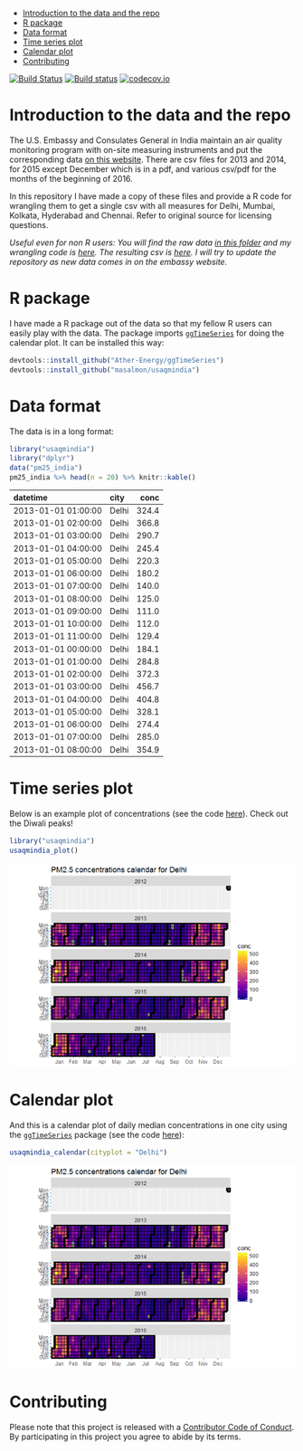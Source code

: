 -   [Introduction to the data and the repo](#introduction-to-the-data-and-the-repo)
-   [R package](#r-package)
-   [Data format](#data-format)
-   [Time series plot](#time-series-plot)
-   [Calendar plot](#calendar-plot)
-   [Contributing](#contributing)

[![Build Status](https://travis-ci.org/masalmon/usaqmindia.svg?branch=master)](https://travis-ci.org/masalmon/usaqmindia) [![Build status](https://ci.appveyor.com/api/projects/status/lujc2gn88smyvhrq?svg=true)](https://ci.appveyor.com/project/masalmon/usaqmindia) [![codecov.io](https://codecov.io/github/masalmon/usaqmindia/coverage.svg?branch=master)](https://codecov.io/github/masalmon/usaqmindia?branch=master)

Introduction to the data and the repo
=====================================

The U.S. Embassy and Consulates General in India maintain an air quality monitoring program with on-site measuring instruments and put the corresponding data [on this website](http://newdelhi.usembassy.gov/airqualitydata.html). There are csv files for 2013 and 2014, for 2015 except December which is in a pdf, and various csv/pdf for the months of the beginning of 2016.

In this repository I have made a copy of these files and provide a R code for wrangling them to get a single csv with all measures for Delhi, Mumbai, Kolkata, Hyderabad and Chennai. Refer to original source for licensing questions.

*Useful even for non R users: You will find the raw data [in this folder](inst/extdata) and my wrangling code is [here](inst/pm25_consulate.R). The resulting csv is [here](inst/pm25USA.csv). I will try to update the repository as new data comes in on the embassy website.*

R package
=========

I have made a R package out of the data so that my fellow R users can easily play with the data. The package imports [`ggTimeSeries`](https://github.com/Ather-Energy/ggTimeSeries) for doing the calendar plot. It can be installed this way:

``` r
devtools::install_github("Ather-Energy/ggTimeSeries")
devtools::install_github("masalmon/usaqmindia")
```

Data format
===========

The data is in a long format:

``` r
library("usaqmindia")
library("dplyr")
data("pm25_india")
pm25_india %>% head(n = 20) %>% knitr::kable()
```

| datetime            | city  |   conc|
|:--------------------|:------|------:|
| 2013-01-01 01:00:00 | Delhi |  324.4|
| 2013-01-01 02:00:00 | Delhi |  366.8|
| 2013-01-01 03:00:00 | Delhi |  290.7|
| 2013-01-01 04:00:00 | Delhi |  245.4|
| 2013-01-01 05:00:00 | Delhi |  220.3|
| 2013-01-01 06:00:00 | Delhi |  180.2|
| 2013-01-01 07:00:00 | Delhi |  140.0|
| 2013-01-01 08:00:00 | Delhi |  125.0|
| 2013-01-01 09:00:00 | Delhi |  111.0|
| 2013-01-01 10:00:00 | Delhi |  112.0|
| 2013-01-01 11:00:00 | Delhi |  129.4|
| 2013-01-01 00:00:00 | Delhi |  184.1|
| 2013-01-01 01:00:00 | Delhi |  284.8|
| 2013-01-01 02:00:00 | Delhi |  372.3|
| 2013-01-01 03:00:00 | Delhi |  456.7|
| 2013-01-01 04:00:00 | Delhi |  404.8|
| 2013-01-01 05:00:00 | Delhi |  328.1|
| 2013-01-01 06:00:00 | Delhi |  274.4|
| 2013-01-01 07:00:00 | Delhi |  285.0|
| 2013-01-01 08:00:00 | Delhi |  354.9|

Time series plot
================

Below is an example plot of concentrations (see the code [here](R/redo_plot.R)). Check out the Diwali peaks!

``` r
library("usaqmindia")
usaqmindia_plot()
```

![](README_files/figure-markdown_github/unnamed-chunk-3-1.png)

Calendar plot
=============

And this is a calendar plot of daily median concentrations in one city using the [`ggTimeSeries`](https://github.com/Ather-Energy/ggTimeSeries) package (see the code [here](R/calendar.R)):

``` r
usaqmindia_calendar(cityplot = "Delhi")
```

![](README_files/figure-markdown_github/unnamed-chunk-4-1.png)

Contributing
============

Please note that this project is released with a [Contributor Code of Conduct](CONDUCT.md). By participating in this project you agree to abide by its terms.

